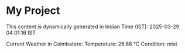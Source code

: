 # My Project

This content is dynamically generated in Indian Time (IST): 2025-03-29 04:01:16 IST


Current Weather in Coimbatore:
Temperature: 26.88 °C
Condition: mist
